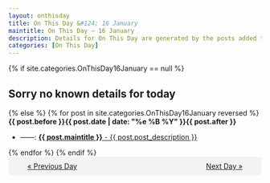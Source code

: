 ```yaml
---
layout: onthisday
title: On This Day &#124; 16 January
maintitle: On This Day — 16 January
description: Details for On This Day are generated by the posts added to the website so the content is subject to changes/updates over time.
categories: [On This Day]
---
```


{% if site.categories.OnThisDay16January == null %}
<h2>Sorry no known details for today</h2>
{% else %}
{% for post in site.categories.OnThisDay16January reversed %}
<strong>{{ post.before }}{{ post.date | date: "%e %B %Y" }}{{ post.after }}</strong>
<ul>
<li> ——: <a class="{{ post.class }}" href="{{ post.url }}"><strong>{{ post.maintitle }}</strong> - {{ post.post_description }}</a></li>
</ul>
{% endfor %}
{% endif %}
<br />
<div style="background-color: #f3f3f3; padding: 10px; border-radius: 5px; text-align: center; display: flex; justify-content: space-evenly;">
<a href="/onthisday/01/01-15">« Previous Day</a>
<span style="visibility:hidden;">[ Visit Leap Year February 29 ]</span>
<a href="/onthisday/01/01-17">Next Day »</a>
</div>
